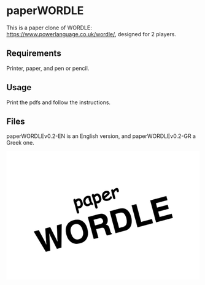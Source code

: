 # paperWORDLE

This is a paper clone of WORDLE: https://www.powerlanguage.co.uk/wordle/, designed for 2 players.

## Requirements

Printer, paper, and pen or pencil.

## Usage

Print the pdfs and follow the instructions.

## Files

paperWORDLEv0.2-EN is an English version, and paperWORDLEv0.2-GR a Greek one.

![paperWORDLE logo](https://github.com/idpolitis/paperWORDLE/blob/main/pW-logo-600x400.png?raw=true)
